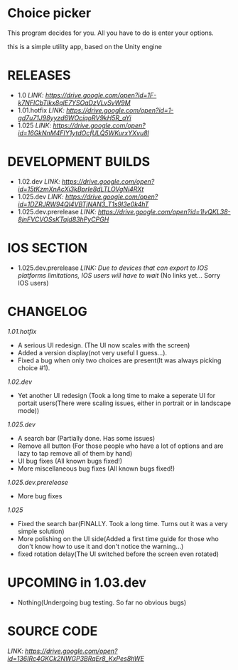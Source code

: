 # Choice picker
This program decides for you. All you have to do is enter your options.

this is a simple utility app, based on the Unity engine

# RELEASES
- 1.0 *LINK: https://drive.google.com/open?id=1F-k7NFICbTIkx8qlE7YSOaDzVLvSvW9M*
- 1.01.hotfix *LINK: https://drive.google.com/open?id=1-gd7u71J98yyzd6WOciqoRV9kH5R_aYi*
- 1.025 *LINK: https://drive.google.com/open?id=16GkNnM4FIY1ytdOcfULQ5WKurxYXvu8l*

# DEVELOPMENT BUILDS
- 1.02.dev *LINK: https://drive.google.com/open?id=15tKzmXnAcXi3kBprIe8dLTLOVgNi4RXt*
- 1.025.dev *LINK: https://drive.google.com/open?id=1DZRJRW94Ql4VBTjNAN3_T1s9I3e0k4hT*
- 1.025.dev.prerelease *LINK: https://drive.google.com/open?id=1IvQKL38-8jnFVCVOSsKTajd83hPyCPGH*

# IOS SECTION
- 1.025.dev.prerelease *LINK: Due to devices that can export to IOS platforms limitations, IOS users will have to wait* (No links yet... Sorry IOS users)

# CHANGELOG

*1.01.hotfix*
  
- A serious UI redesign. (The UI now scales with the screen)
- Added a version display(not very useful I guess...).
- Fixed a bug when only two choices are present(It was always picking choice #1).

*1.02.dev*
  
- Yet another UI redesign (Took a long time to make a seperate UI for portait users(There were scaling issues, either in portrait or in landscape mode))

*1.025.dev*

- A search bar (Partially done. Has some issues)
- Remove all button (For those people who have a lot of options and are lazy to tap remove all of them by hand)
- UI bug fixes (All known bugs fixed!)
- More miscellaneous bug fixes (All known bugs fixed!)

*1.025.dev.prerelease*

- More bug fixes

*1.025*

- Fixed the search bar(FINALLY. Took a long time. Turns out it was a very simple solution)
- More polishing on the UI side(Added a first time guide for those who don't know how to use it and don't notice the warning...)
- fixed rotation delay(The UI switched before the screen even rotated)

# UPCOMING in 1.03.dev

- Nothing(Undergoing bug testing. So far no obvious bugs)

# SOURCE CODE
*LINK: https://drive.google.com/open?id=136IRc4GKCk2NWGP3BRqEr8_KxPes8hWE*
